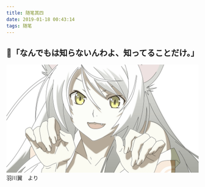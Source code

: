 ```yaml
---
title: 随笔其四
date: 2019-01-18 00:43:14
tags: 随笔
---
```


## 「なんでもは知らないんわよ、知ってることだけ。」
![羽川翼](/images/hanekawa.png)
羽川翼　より
